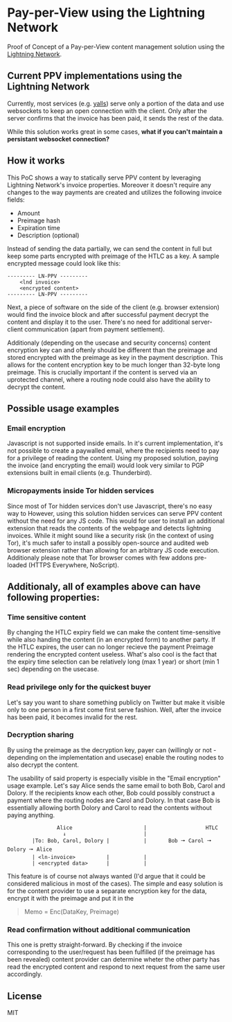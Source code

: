 # Pay-per-View using the Lightning Network
Proof of Concept of a Pay-per-View content management solution using the [Lightning Network](https://lightning.network/).

## Current PPV implementations using the Lightning Network
Currently, most services (e.g. [yalls](https://yalls.org/)) serve only a portion of the data and use websockets to keep an open connection with the client. Only after the server confirms that the invoice has been paid, it sends the rest of the data.

While this solution works great in some cases, **what if you can't maintain a persistant websocket connection?**

## How it works
This PoC shows a way to statically serve PPV content by leveraging Lightning Network's invoice properties. Moreover it doesn't require any changes to the way payments are created and utilizes the following invoice fields:
* Amount
* Preimage hash
* Expiration time
* Description (optional)

Instead of sending the data partially, we can send the content in full but keep some parts encrypted with preimage of the HTLC as a key. A sample encrypted message could look like this:
```
--------- LN-PPV ---------
    <lnd invoice>
    <encrypted content>
--------- LN-PPV ---------
```
Next, a piece of software on the side of the client (e.g. browser extension) would find the invoice block and after successful payment decrypt the content and display it to the user. There's no need for additional server-client communication (apart from payment settlement). 

Additionaly (depending on the usecase and security concerns) content encryption key can and oftenly should be different than the preimage and stored encrypted with the preimage as key in the payment description. This allows for the content encryption key to be much longer than 32-byte long preimage. This is crucially important if the content is served via an uprotected channel, where a routing node could also have the ability to decrypt the content.

## Possible usage examples

### Email encryption
Javascript is not supported inside emails. In it's current implementation, it's not possible to create a paywalled email, where the recipients need to pay for a privilege of reading the content. Using my proposed solution, paying the invoice (and encrypting the email) would look very similar to PGP extensions built in email clients (e.g. Thunderbird).

### Micropayments inside Tor hidden services
Since most of Tor hidden services don't use Javascript, there's no easy way to 
However, using this solution hidden services can serve PPV content without the need for any JS code. This would for user to install an additional extension that reads the contents of the webpage and detects lightning invoices. While it might sound like a security risk (in the context of using Tor), it's much safer to install a possibly open-source and audited web browser extension rather than allowing for an arbitrary JS code execution. 
Additionaly please note that Tor browser comes with few addons pre-loaded (HTTPS Everywhere, NoScript).

## Additionaly, all of examples above can have following properties:
### Time sensitive content
By changing the HTLC expiry field we can make the content time-sensitive while also handing the content (in an encrypted form) to another party. If the HTLC expires, the user can no longer recieve the payment Preimage rendering the encrypted content useless.
What's also cool is the fact that the expiry time selection can be relatively long (max 1 year) or short (min 1 sec) depending on the usecase.

### Read privilege only for the quickest buyer
Let's say you want to share something publicly on Twitter but make it visible only to one person in a first come first serve fashion. Well, after the invoice has been paid, it becomes invalid for the rest. 

### Decryption sharing
By using the preimage as the decryption key, payer can (willingly or not - depending on the implementation and usecase) enable the routing nodes to also decrypt the content.

The usability of said property is especially visible in the "Email encryption" usage example. Let's say Alice sends the same email to both Bob, Carol and Dolory. If the recipients know each other, Bob could possibly construct a payment where the routing nodes are Carol and Dolory. In that case Bob is essentially allowing borth Dolory and Carol to read the contents without paying anything.
```
                Alice                       |                   HTLC
                  ↓                         |               
        |To: Bob, Carol, Dolory |           |       Bob 🠖 Carol 🠖 Dolory 🠖 Alice
        | <ln-invoice>          |           |
        | <encrypted data>      |           |
```
This feature is of course not always wanted (I'd argue that it could be considered malicious in most of the cases). The simple and easy solution is for the content provider to use a separate encryption key for the data, encrypt it with the preimage and put it in the 
> Memo = Enc(DataKey, Preimage)

### Read confirmation without additional communication
This one is pretty straight-forward. By checking if the invoice corresponding to the user/request has been fulfilled (if the preimage has been revealed) content provider can determine wheter the other party has read the encrypted content and respond to next request from the same user accordingly.

## License
MIT
